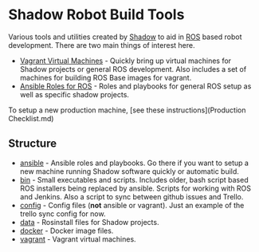 Shadow Robot Build Tools
========================

Various tools and utilities created by [Shadow](http://www.shadowrobot.com) to aid in [ROS](http://ros.org) based robot development. There are two main things of interest here.

* [Vagrant Virtual Machines](vagrant) - Quickly bring up virtual machines for Shadow projects or general ROS development. Also includes a set of machines for building ROS Base images for vagrant.
* [Ansible Roles for ROS](ansible) - Roles and playbooks for general ROS setup as well as specific shadow projects.

To setup a new production machine, [see these instructions](Production Checklist.md)

Structure
---------

* [ansible](ansible/README.md) - Ansible roles and playbooks. Go there if you want to setup a new machine running Shadow software quickly or automatic build.
* [bin](bin/README.md) - Small executables and scripts. Includes older, bash script based ROS installers being replaced by ansible. Scripts for working with ROS and Jenkins. Also a script to sync between github issues and Trello.
* [config](config/README.md) - Config files (**not** ansible or vagrant). Just an example of the trello sync config for now.
* [data](data/README.md) - Rosinstall files for Shadow projects.
* [docker](docker/README.md) - Docker image files.
* [vagrant](vagrant/README.md) - Vagrant virtual machines.
